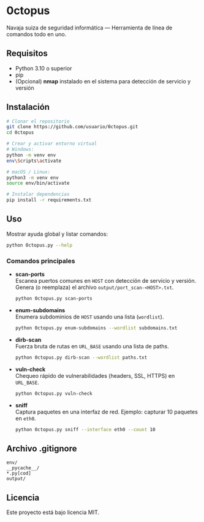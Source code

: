 # 0ctopus

Navaja suiza de seguridad informática — Herramienta de línea de comandos todo en uno.

## Requisitos

- Python 3.10 o superior
- pip
- (Opcional) **nmap** instalado en el sistema para detección de servicio y versión

## Instalación

```bash
# Clonar el repositorio
git clone https://github.com/usuario/0ctopus.git
cd 0ctopus

# Crear y activar entorno virtual
# Windows:
python -m venv env
env\Scripts\activate

# macOS / Linux:
python3 -m venv env
source env/bin/activate

# Instalar dependencias
pip install -r requirements.txt
```

## Uso

Mostrar ayuda global y listar comandos:

```bash
python 0ctopus.py --help
```

### Comandos principales

- **scan-ports**  
  Escanea puertos comunes en `HOST` con detección de servicio y versión. Genera (o reemplaza) el archivo `output/port_scan-<HOST>.txt`.
  ```bash
  python 0ctopus.py scan-ports
  ```

- **enum-subdomains**  
  Enumera subdominios de `HOST` usando una lista (`wordlist`).
  ```bash
  python 0ctopus.py enum-subdomains --wordlist subdomains.txt
  ```

- **dirb-scan**  
  Fuerza bruta de rutas en `URL_BASE` usando una lista de paths.
  ```bash
  python 0ctopus.py dirb-scan --wordlist paths.txt
  ```

- **vuln-check**  
  Chequeo rápido de vulnerabilidades (headers, SSL, HTTPS) en `URL_BASE`.
  ```bash
  python 0ctopus.py vuln-check
  ```

- **sniff**  
  Captura paquetes en una interfaz de red. Ejemplo: capturar 10 paquetes en `eth0`.
  ```bash
  python 0ctopus.py sniff --interface eth0 --count 10
  ```

## Archivo .gitignore

```gitignore
env/
__pycache__/
*.py[cod]
output/
```

## Licencia

Este proyecto está bajo licencia MIT.

